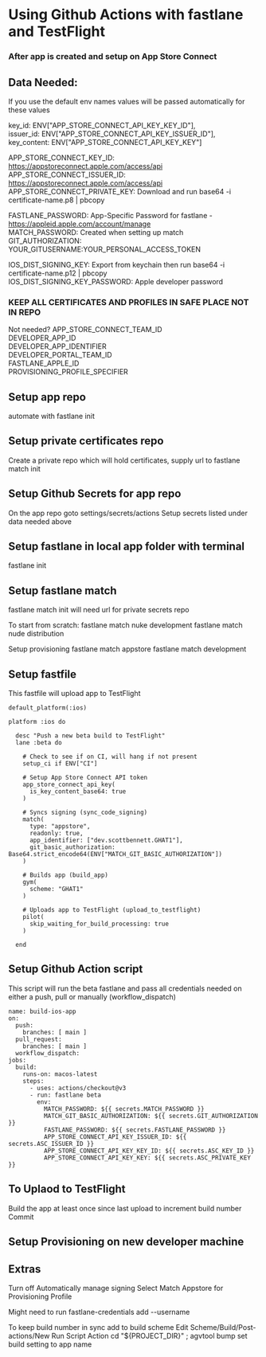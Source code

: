 # Using Github Actions with fastlane and TestFlight

### After app is created and setup on App Store Connect

## Data Needed:
If you use the default env names values will be passed automatically for these values

  key_id: ENV["APP_STORE_CONNECT_API_KEY_KEY_ID"],  
  issuer_id: ENV["APP_STORE_CONNECT_API_KEY_ISSUER_ID"],  
  key_content: ENV["APP_STORE_CONNECT_API_KEY_KEY"]  

APP_STORE_CONNECT_KEY_ID: https://appstoreconnect.apple.com/access/api<br>
APP_STORE_CONNECT_ISSUER_ID: https://appstoreconnect.apple.com/access/api<br>
APP_STORE_CONNECT_PRIVATE_KEY: Download and run base64 -i certificate-name.p8 | pbcopy<br>

FASTLANE_PASSWORD: App-Specific Password for fastlane - https://appleid.apple.com/account/manage<br>
MATCH_PASSWORD: Created when setting up match<br>
GIT_AUTHORIZATION: YOUR_GITUSERNAME:YOUR_PERSONAL_ACCESS_TOKEN<br>

IOS_DIST_SIGNING_KEY: Export from keychain then run base64 -i certificate-name.p12 | pbcopy<br>
IOS_DIST_SIGNING_KEY_PASSWORD: Apple developer password<br>

### KEEP ALL CERTIFICATES AND PROFILES IN SAFE PLACE NOT IN REPO

Not needed?
APP_STORE_CONNECT_TEAM_ID<br>
DEVELOPER_APP_ID<br>
DEVELOPER_APP_IDENTIFIER<br>
DEVELOPER_PORTAL_TEAM_ID<br>
FASTLANE_APPLE_ID<br>
PROVISIONING_PROFILE_SPECIFIER<br>



## Setup app repo
  automate with fastlane init


## Setup private certificates repo
  Create a private repo which will hold certificates,
  supply url to fastlane match init

## Setup Github Secrets for app repo
  On the app repo goto settings/secrets/actions
  Setup secrets listed under data needed above


## Setup fastlane in local app folder with terminal
  fastlane init


## Setup fastlane match
  fastlane match init
    will need url for private secrets repo

  To start from scratch:
    fastlane match nuke development
    fastlane match nude distribution

  Setup provisioning
    fastlane match appstore
    fastlane match development


## Setup fastfile
This fastfile will upload app to TestFlight

    default_platform(:ios)

    platform :ios do

      desc "Push a new beta build to TestFlight"
      lane :beta do

        # Check to see if on CI, will hang if not present
        setup_ci if ENV["CI"]

        # Setup App Store Connect API token
        app_store_connect_api_key(
          is_key_content_base64: true
        )

        # Syncs signing (sync_code_signing)
        match(
          type: "appstore",
          readonly: true,
          app_identifier: ["dev.scottbennett.GHAT1"],
          git_basic_authorization: Base64.strict_encode64(ENV["MATCH_GIT_BASIC_AUTHORIZATION"])
        )

        # Builds app (build_app)
        gym(
          scheme: "GHAT1"
        )

        # Uploads app to TestFlight (upload_to_testflight)
        pilot(
          skip_waiting_for_build_processing: true
        )

      end

## Setup Github Action script
This script will run the beta fastlane and pass all credentials needed on either
a push, pull or manually (workflow_dispatch)

    name: build-ios-app
    on:
      push:
        branches: [ main ]
      pull_request:
        branches: [ main ]
      workflow_dispatch:
    jobs:
      build:
        runs-on: macos-latest
        steps:
          - uses: actions/checkout@v3
          - run: fastlane beta
            env:
              MATCH_PASSWORD: ${{ secrets.MATCH_PASSWORD }}
              MATCH_GIT_BASIC_AUTHORIZATION: ${{ secrets.GIT_AUTHORIZATION }}
              FASTLANE_PASSWORD: ${{ secrets.FASTLANE_PASSWORD }}
              APP_STORE_CONNECT_API_KEY_ISSUER_ID: ${{ secrets.ASC_ISSUER_ID }}
              APP_STORE_CONNECT_API_KEY_KEY_ID: ${{ secrets.ASC_KEY_ID }}
              APP_STORE_CONNECT_API_KEY_KEY: ${{ secrets.ASC_PRIVATE_KEY }}

## To Uplaod to TestFlight
  Build the app at least once since last upload to increment build number
  Commit

## Setup Provisioning on new developer machine


## Extras
  Turn off Automatically manage signing
  Select Match Appstore for Provisioning Profile

  Might need to run fastlane-credentials add --username

  To keep build number in sync add to build scheme
  Edit Scheme/Build/Post-actions/New Run Script Action
  cd "${PROJECT_DIR}" ; agvtool bump
  set build setting to app name
